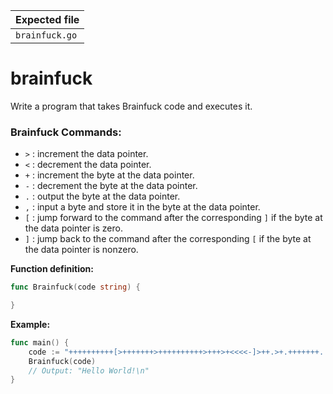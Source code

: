 | Expected file  |
| -------------- |
| `brainfuck.go` |

# brainfuck

Write a program that takes Brainfuck code and executes it.

### Brainfuck Commands:

- `>` : increment the data pointer.
- `<` : decrement the data pointer.
- `+` : increment the byte at the data pointer.
- `-` : decrement the byte at the data pointer.
- `.` : output the byte at the data pointer.
- `,` : input a byte and store it in the byte at the data pointer.
- `[` : jump forward to the command after the corresponding `]` if the byte at the data pointer is zero.
- `]` : jump back to the command after the corresponding `[` if the byte at the data pointer is nonzero.

**Function definition:**

```go
func Brainfuck(code string) {

}
```

**Example:**

```go
func main() {
    code := "++++++++++[>+++++++>++++++++++>+++>+<<<<-]>++.>+.+++++++..+++.>++.<<+++++++++++++++.>.+++.------.--------.>+.>."
    Brainfuck(code)
    // Output: "Hello World!\n"
}
```
